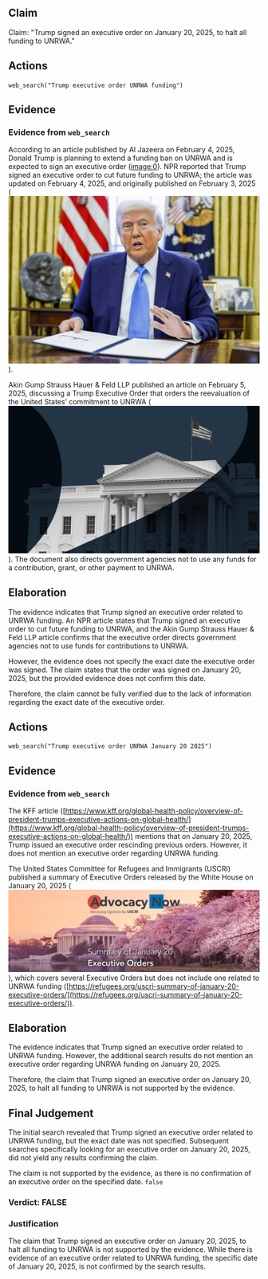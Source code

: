 ## Claim
Claim: "Trump signed an executive order on January 20, 2025, to halt all funding to UNRWA."

## Actions
```
web_search("Trump executive order UNRWA funding")
```

## Evidence
### Evidence from `web_search`
According to an article published by Al Jazeera on February 4, 2025, Donald Trump is planning to extend a funding ban on UNRWA and is expected to sign an executive order (<image:0>). NPR reported that Trump signed an executive order to cut future funding to UNRWA; the article was updated on February 4, 2025, and originally published on February 3, 2025 (![image 3720](media/2025-08-23_00-35-1755909301-490503.jpg)).

Akin Gump Strauss Hauer & Feld LLP published an article on February 5, 2025, discussing a Trump Executive Order that orders the reevaluation of the United States’ commitment to UNRWA (![image 3709](media/2025-08-23_00-34-1755909288-981428.jpg)). The document also directs government agencies not to use any funds for a contribution, grant, or other payment to UNRWA.


## Elaboration
The evidence indicates that Trump signed an executive order related to UNRWA funding. An NPR article states that Trump signed an executive order to cut future funding to UNRWA, and the Akin Gump Strauss Hauer & Feld LLP article confirms that the executive order directs government agencies not to use funds for contributions to UNRWA.

However, the evidence does not specify the exact date the executive order was signed. The claim states that the order was signed on January 20, 2025, but the provided evidence does not confirm this date.

Therefore, the claim cannot be fully verified due to the lack of information regarding the exact date of the executive order.


## Actions
```
web_search("Trump executive order UNRWA January 20 2025")
```

## Evidence
### Evidence from `web_search`
The KFF article ([https://www.kff.org/global-health-policy/overview-of-president-trumps-executive-actions-on-global-health/](https://www.kff.org/global-health-policy/overview-of-president-trumps-executive-actions-on-global-health/)) mentions that on January 20, 2025, Trump issued an executive order rescinding previous orders. However, it does not mention an executive order regarding UNRWA funding.

The United States Committee for Refugees and Immigrants (USCRI) published a summary of Executive Orders released by the White House on January 20, 2025 (![image 8360](media/2025-08-29_23-51-1756511468-812369.jpg)), which covers several Executive Orders but does not include one related to UNRWA funding ([https://refugees.org/uscri-summary-of-january-20-executive-orders/](https://refugees.org/uscri-summary-of-january-20-executive-orders/)).


## Elaboration
The evidence indicates that Trump signed an executive order related to UNRWA funding. However, the additional search results do not mention an executive order regarding UNRWA funding on January 20, 2025.

Therefore, the claim that Trump signed an executive order on January 20, 2025, to halt all funding to UNRWA is not supported by the evidence.


## Final Judgement
The initial search revealed that Trump signed an executive order related to UNRWA funding, but the exact date was not specified. Subsequent searches specifically looking for an executive order on January 20, 2025, did not yield any results confirming the claim.

The claim is not supported by the evidence, as there is no confirmation of an executive order on the specified date. `false`


### Verdict: FALSE

### Justification
The claim that Trump signed an executive order on January 20, 2025, to halt all funding to UNRWA is not supported by the evidence. While there is evidence of an executive order related to UNRWA funding, the specific date of January 20, 2025, is not confirmed by the search results.

